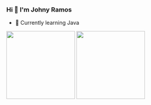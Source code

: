 ### Hi 👋 I'm Johny Ramos

- 🍵 Currently learning Java

<div>
  <a href="https://github.com/sapopk"></a>
  <img height="180em" src="https://github-readme-stats.vercel.app/api?username=johnyramos&layout=compact&show_icons=true&theme=nord" />
  <img height="180em" src="https://github-readme-stats.vercel.app/api/top-langs/?username=sapopk&layout=compact&repo=CoffeeDashboardStock&show_icons=true&theme=nord" />
  <!-- <img height="180em" src="https://github-readme-stats.vercel.app/api/pin/?username=sapopk&layout=compact&repo=CoffeeDashboardStock&show_icons=true&theme=nord" />
  <img height="180em" src="https://github-readme-stats.vercel.app/api/pin/?username=sapopk&layout=compact&repo=TU054---Web-Social-Media-for-Enterprise&show_icons=true&theme=nord" /> -->
</div>

